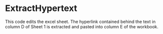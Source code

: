 # ExtractHypertext
This code edits the excel sheet. The hyperlink contained behind the text in column D of Sheet 1 is extracted and pasted into column E of the workbook.
